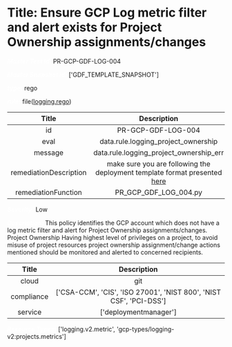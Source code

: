 



# Title: Ensure GCP Log metric filter and alert exists for Project Ownership assignments/changes


***<font color="white">Master Test Id:</font>*** PR-GCP-GDF-LOG-004

***<font color="white">Master Snapshot Id:</font>*** ['GDF_TEMPLATE_SNAPSHOT']

***<font color="white">type:</font>*** rego

***<font color="white">rule:</font>*** file([logging.rego])  
  
  
  
  

|Title|Description|
| :---: | :---: |
|id|PR-GCP-GDF-LOG-004|
|eval|data.rule.logging_project_ownership|
|message|data.rule.logging_project_ownership_err|
|remediationDescription|make sure you are following the deployment template format presented <a href='https://cloud.google.com/logging/docs/reference/v2/rest/v2/projects.metrics' target='_blank'>here</a>|
|remediationFunction|PR_GCP_GDF_LOG_004.py|


***<font color="white">Severity:</font>*** Low

***<font color="white">Description:</font>*** This policy identifies the GCP account which does not have a log metric filter and alert for Project Ownership assignments/changes. Project Ownership Having highest level of privileges on a project, to avoid misuse of project resources project ownership assignment/change actions mentioned should be monitored and alerted to concerned recipients.  
  
  

|Title|Description|
| :---: | :---: |
|cloud|git|
|compliance|['CSA-CCM', 'CIS', 'ISO 27001', 'NIST 800', 'NIST CSF', 'PCI-DSS']|
|service|['deploymentmanager']|


***<font color="white">Resource Types:</font>*** ['logging.v2.metric', 'gcp-types/logging-v2:projects.metrics']


[logging.rego]: https://github.com/prancer-io/prancer-compliance-test/tree/master/google/iac/logging.rego
